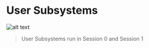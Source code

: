 # User Subsystems
![alt text](https://git.cybbh.space/os/public/-/raw/master/os/modules/006_windows_boot_process/pages/winboot1.png)

> User Subsystems run in Session 0 and Session 1
